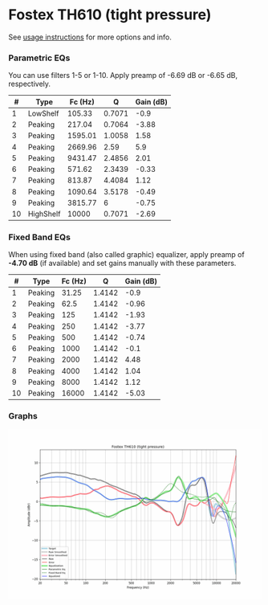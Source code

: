 # Fostex TH610 (tight pressure)
See [usage instructions](https://github.com/jaakkopasanen/AutoEq#usage) for more options and info.

### Parametric EQs
You can use filters 1-5 or 1-10. Apply preamp of -6.69 dB or -6.65 dB, respectively.

|   # | Type      |   Fc (Hz) |      Q |   Gain (dB) |
|-----|-----------|-----------|--------|-------------|
|   1 | LowShelf  |    105.33 | 0.7071 |       -0.9  |
|   2 | Peaking   |    217.04 | 0.7064 |       -3.88 |
|   3 | Peaking   |   1595.01 | 1.0058 |        1.58 |
|   4 | Peaking   |   2669.96 | 2.59   |        5.9  |
|   5 | Peaking   |   9431.47 | 2.4856 |        2.01 |
|   6 | Peaking   |    571.62 | 2.3439 |       -0.33 |
|   7 | Peaking   |    813.87 | 4.4084 |        1.12 |
|   8 | Peaking   |   1090.64 | 3.5178 |       -0.49 |
|   9 | Peaking   |   3815.77 | 6      |       -0.75 |
|  10 | HighShelf |  10000    | 0.7071 |       -2.69 |

### Fixed Band EQs
When using fixed band (also called graphic) equalizer, apply preamp of **-4.70 dB** (if available) and set gains manually with these parameters.

|   # | Type    |   Fc (Hz) |      Q |   Gain (dB) |
|-----|---------|-----------|--------|-------------|
|   1 | Peaking |     31.25 | 1.4142 |       -0.9  |
|   2 | Peaking |     62.5  | 1.4142 |       -0.96 |
|   3 | Peaking |    125    | 1.4142 |       -1.93 |
|   4 | Peaking |    250    | 1.4142 |       -3.77 |
|   5 | Peaking |    500    | 1.4142 |       -0.74 |
|   6 | Peaking |   1000    | 1.4142 |       -0.1  |
|   7 | Peaking |   2000    | 1.4142 |        4.48 |
|   8 | Peaking |   4000    | 1.4142 |        1.04 |
|   9 | Peaking |   8000    | 1.4142 |        1.12 |
|  10 | Peaking |  16000    | 1.4142 |       -5.03 |

### Graphs
![](./Fostex%20TH610%20(tight%20pressure).png)
